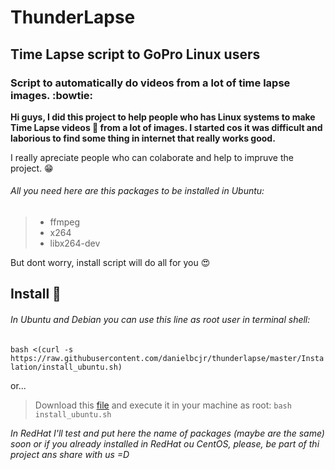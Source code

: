# ThunderLapse
## Time Lapse script to GoPro Linux users 

### Script to automatically do videos from a lot of time lapse images. :bowtie:

**Hi guys, I did this project to help people who has Linux systems to make Time Lapse videos :movie_camera: from a lot of images. I started cos it was difficult and laborious to find some thing in internet that really works good.**

I really apreciate people who can colaborate and help to impruve the project. :grin:

###### All you need here are this packages to be installed in Ubuntu:
> - ffmpeg
> - x264
> - libx264-dev

But dont worry, install script will do all for you :heart_eyes:

## Install :orange_book:

###### In Ubuntu and Debian you can use this line as root user in terminal shell:
`bash <(curl -s https://raw.githubusercontent.com/danielbcjr/thunderlapse/master/Instalation/install_ubuntu.sh)`

or...

> Download this [file](https://raw.githubusercontent.com/danielbcjr/thunderlapse/master/Instalation/install_ubuntu.sh) and execute it in your machine as root:
`bash install_ubuntu.sh`


*In RedHat I'll test and put here the name of packages (maybe are the same) soon or if you already installed in RedHat ou CentOS, please, be part of thi project ans share with us =D*

